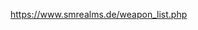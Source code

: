 <!-- TITLE: Weapons List -->
<!-- SUBTITLE: A quick summary of Weapons List -->

https://www.smrealms.de/weapon_list.php
